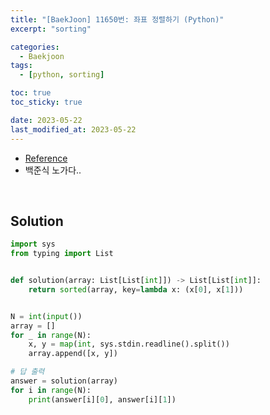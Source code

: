 ```yaml
---
title: "[BaekJoon] 11650번: 좌표 정렬하기 (Python)"
excerpt: "sorting"

categories:
  - Baekjoon
tags:
  - [python, sorting]

toc: true
toc_sticky: true

date: 2023-05-22
last_modified_at: 2023-05-22
---
```


- [Reference](https://www.acmicpc.net/problem/11650)
- 백준식 노가다..

<br>

## Solution

```python
import sys
from typing import List


def solution(array: List[List[int]]) -> List[List[int]]:
    return sorted(array, key=lambda x: (x[0], x[1]))


N = int(input())
array = []
for _ in range(N):
    x, y = map(int, sys.stdin.readline().split())
    array.append([x, y])

# 답 출력
answer = solution(array)
for i in range(N):
    print(answer[i][0], answer[i][1])
```